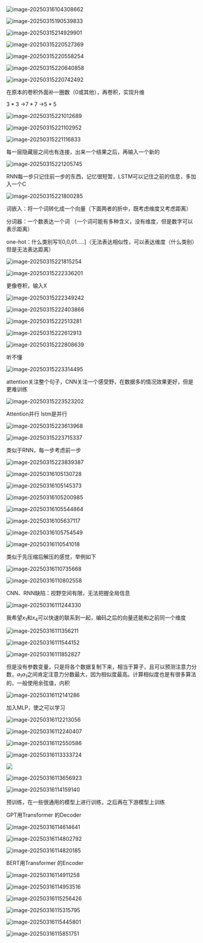 ![image-20250316104308662](./assets/image-20250316104308662.png)

![image-20250315190539833](./assets/image-20250315190539833.png)

![image-20250315214929901](./assets/image-20250315214929901.png)

![image-20250315220527369](./assets/image-20250315220527369.png)

![image-20250315220558254](./assets/image-20250315220558254.png)

![image-20250315220640858](./assets/image-20250315220640858.png)

![image-20250315220742492](./assets/image-20250315220742492.png)

在原本的卷积外面补一圈数（0或其他），再卷积，实现升维

$3*3$ ->$7*7$ ->$5*5$

![image-20250315221012689](./assets/image-20250315221012689.png)

![image-20250315221102952](./assets/image-20250315221102952.png)

![image-20250315221116833](./assets/image-20250315221116833.png)

每一层隐藏层之间也有连接，出来一个结果之后，再输入一个新的

![image-20250315221205745](./assets/image-20250315221205745.png)

RNN每一步只记住前一步的东西，记忆很短暂，LSTM可以记住之前的信息，多加入一个C 

![image-20250315221800285](./assets/image-20250315221800285.png)

词嵌入：将一个词转化成一个向量（下面两者的折中，既考虑维度又考虑距离）

分词器：一个数表达一个词 （一个词可能有多种含义，没有维度，但是数字可以表示距离）

one-hot：什么类别写1[0,0,01.....]（无法表达相似性，可以表达维度（什么类别）但是无法表达距离）

![image-20250315221815254](./assets/image-20250315221815254.png)

![image-20250315222336201](./assets/image-20250315222336201.png)

更像卷积，输入X

![image-20250315222349242](./assets/image-20250315222349242.png)

![image-20250315222403866](./assets/image-20250315222403866.png)

![image-20250315222513281](./assets/image-20250315222513281.png)

![image-20250315222612913](./assets/image-20250315222612913.png)

![image-20250315222808639](./assets/image-20250315222808639.png)

听不懂

![image-20250315223314495](./assets/image-20250315223314495.png) 

attention关注整个句子，CNN关注一个感受野，在数据多的情况效果更好，但是更难训练

![image-20250315223523202](./assets/image-20250315223523202.png)

Attention并行 lstm是并行

![image-20250315223613968](./assets/image-20250315223613968.png)

![image-20250315223715337](./assets/image-20250315223715337.png)

类似于RNN，每一步考虑前一步

![image-20250315223839387](./assets/image-20250315223839387.png)

 

![image-20250316105130728](./assets/image-20250316105130728.png)

![image-20250316105145373](./assets/image-20250316105145373.png)

![image-20250316105200985](./assets/image-20250316105200985.png)

![image-20250316105544864](./assets/image-20250316105544864.png)

![image-20250316105637117](./assets/image-20250316105637117.png)

![image-20250316105754549](./assets/image-20250316105754549.png)

![image-20250316110541018](./assets/image-20250316110541018.png)

类似于先压缩后解压的感觉，举例如下

![image-20250316110735668](./assets/image-20250316110735668.png)

![image-20250316110802558](./assets/image-20250316110802558.png)

CNN、RNN缺陷：视野空间有限，无法把握全局信息

![image-20250316111244330](./assets/image-20250316111244330.png)

我希望$x_1$和$x_4$可以快速的联系到一起，编码之后的向量还能和之前同一个维度

![image-20250316111356211](./assets/image-20250316111356211.png)

![image-20250316111544152](./assets/image-20250316111544152.png)

![image-20250316111852827](./assets/image-20250316111852827.png)

但是没有参数变量，只是将各个数据复制下来，相当于算子，且可以预测注意力分数，$a_1$$a_1$之间肯定注意力分数最大，因为相似度最高。计算相似度也是有很多算法的，一般使用余弦值，内积

![image-20250316112141286](./assets/image-20250316112141286.png)

加入MLP，使之可以学习

![image-20250316112213056](./assets/image-20250316112213056.png)

![image-20250316112240407](./assets/image-20250316112240407.png)

 ![image-20250316112550586](./assets/image-20250316112550586.png)

![image-20250316113333724](./assets/image-20250316113333724.png)

![](./assets/image-20250316113639902.png)

![image-20250316113656923](./assets/image-20250316113656923.png)

![image-20250316114159140](./assets/image-20250316114159140.png)

预训练，在一些很通用的模型上进行训练，之后再在下游模型上训练

GPT用Transformer 的Decoder

![image-20250316114614641](./assets/image-20250316114614641.png)

![image-20250316114802792](./assets/image-20250316114802792.png)

![image-20250316114820185](./assets/image-20250316114820185.png)

BERT用Transformer 的Encoder

![image-20250316114911258](./assets/image-20250316114911258.png)

![image-20250316114953516](./assets/image-20250316114953516.png)

![image-20250316115256426](./assets/image-20250316115256426.png)

![image-20250316115315795](./assets/image-20250316115315795.png)

![image-20250316115445801](./assets/image-20250316115445801.png)

![image-20250316115851751](./assets/image-20250316115851751.png)